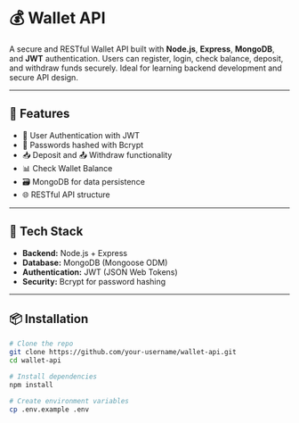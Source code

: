 # 💰 Wallet API

A secure and RESTful Wallet API built with **Node.js**, **Express**, **MongoDB**, and **JWT** authentication. Users can register, login, check balance, deposit, and withdraw funds securely. Ideal for learning backend development and secure API design.

---

## 🚀 Features

- 🔐 User Authentication with JWT
- 🧂 Passwords hashed with Bcrypt
- 📥 Deposit and 📤 Withdraw functionality
- 📊 Check Wallet Balance
- 🗃️ MongoDB for data persistence
- 🌐 RESTful API structure

---

## 🧰 Tech Stack

- **Backend:** Node.js + Express
- **Database:** MongoDB (Mongoose ODM)
- **Authentication:** JWT (JSON Web Tokens)
- **Security:** Bcrypt for password hashing

---

## 📦 Installation

```bash
# Clone the repo
git clone https://github.com/your-username/wallet-api.git
cd wallet-api

# Install dependencies
npm install

# Create environment variables
cp .env.example .env
